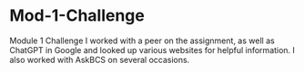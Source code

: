# Mod-1-Challenge
Module 1 Challenge
I worked with a peer on the assignment, as well as ChatGPT in Google and looked up various websites for helpful information. I also worked with AskBCS on several occasions. 
